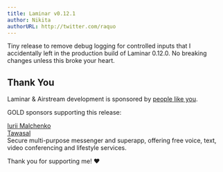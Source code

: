 ```yaml
---
title: Laminar v0.12.1
author: Nikita
authorURL: http://twitter.com/raquo
---
```


Tiny release to remove debug logging for controlled inputs that I accidentally left in the production build of Laminar 0.12.0. No breaking changes unless this broke your heart.

<!--truncate-->


## Thank You

Laminar & Airstream development is sponsored by [people like you](https://github.com/sponsors/raquo).

GOLD sponsors supporting this release:

<div class="-sponsorsList">
  <div class="-sponsor x-person x-yurique">
    <img class="-avatar x-rounded" src="/img/sponsors/yurique.jpg" alt="" />
    <div class="-text">
      <div class="-name"><a href="https://github.com/yurique">Iurii Malchenko</a></div>
    </div>
  </div>
  <div class="-sponsor x-person x-tawasal">
    <img class="-avatar" src="/img/sponsors/tawasal.png" alt="" />
    <div class="-text">
      <div class="-name"><a href="https://tawasal.ae">Tawasal</a></div>
      <div class="-description">Secure multi-purpose messenger and superapp, offering free voice, text, video conferencing and lifestyle services.</div>
    </div>
  </div>
</div>

Thank you for supporting me! ❤️
